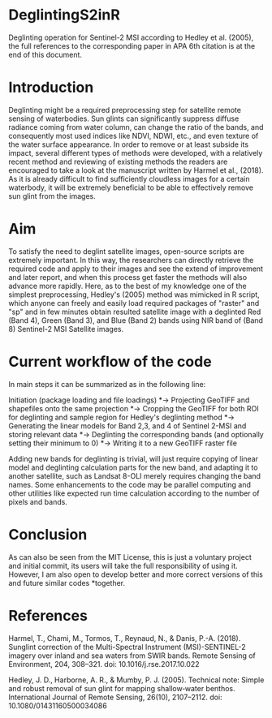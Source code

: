 # DeglintingS2inR

Deglinting operation for Sentinel-2 MSI according to Hedley et al. (2005), the full references to the corresponding paper in APA 6th citation is at the end of this document.

# Introduction

Deglinting might be a required preprocessing step for satellite remote sensing of waterbodies. Sun glints can significantly suppress diffuse radiance coming from water column, can change the ratio of the bands, and consequently most used indices like NDVI, NDWI, etc., and even texture of the water surface appearance. In order to remove or at least subside its impact, several different types of methods were developed, with a relatively recent method and reviewing of existing methods the readers are encouraged to take a look at the manuscript written by Harmel et al., (2018). As it is already difficult to find sufficiently cloudless images for a certain waterbody, it will be extremely beneficial to be able to effectively remove sun glint from the images.

# Aim

To satisfy the need to deglint satellite images, open-source scripts are extremely important. In this way, the researchers can directly retrieve the required code and apply to their images and see the extend of improvement and later report, and when this process get faster the methods will also advance more rapidly. Here, as to the best of my knowledge one of the simplest preprocessing, Hedley's (2005) method was mimicked in R script, which anyone can freely and easily load required packages of "raster" and "sp" and in few minutes obtain resulted satellite image with a deglinted Red (Band 4), Green (Band 3), and Blue (Band 2) bands using NIR band of (Band 8) Sentinel-2 MSI Satellite images. 

# Current workflow of the code

In main steps it can be summarized as in the following line:

Initiation (package loading and file loadings) 
*-> Projecting GeoTIFF and shapefiles onto the same projection 
*-> Cropping the GeoTIFF for both ROI for deglinting and sample region for Hedley's deglinting method 
*-> Generating the linear models for Band 2,3, and 4 of Sentinel 2-MSI and storing relevant data 
*-> Deglinting the corresponding bands (and optionally setting their minimum to 0) 
*-> Writing it to a new GeoTIFF raster file

Adding new bands for deglinting is trivial, will just require copying of linear model and deglinting calculation parts for the new band, and adapting it to another satellite, such as Landsat 8-OLI merely requires changing the band names.
Some enhancements to the code may be parallel computing and other utilities like expected run time calculation according to the number of pixels and bands. 

# Conclusion

As can also be seen from the MIT License, this is just a voluntary project and initial commit, its users will take the full responsibility of using it. However, I am also open to develop better and more correct versions of this and future similar codes *together. 

# References

Harmel, T., Chami, M., Tormos, T., Reynaud, N., & Danis, P.-A. (2018). Sunglint correction of the Multi-Spectral Instrument (MSI)-SENTINEL-2 imagery over inland and sea waters from SWIR bands. Remote Sensing of Environment, 204, 308–321. doi: 10.1016/j.rse.2017.10.022

Hedley, J. D., Harborne, A. R., & Mumby, P. J. (2005). Technical note: Simple and robust removal of sun glint for mapping shallow‐water benthos. International Journal of Remote Sensing, 26(10), 2107–2112. doi: 10.1080/01431160500034086
